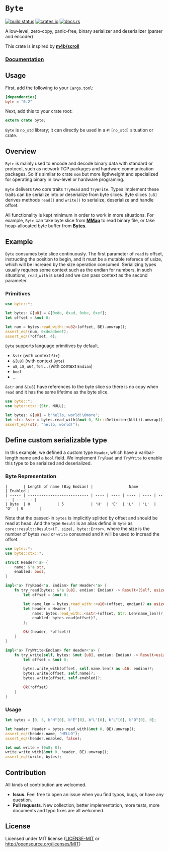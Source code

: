 # `Byte`

[![build status](https://travis-ci.org/goandylok/byte.svg?branch=master)](https://travis-ci.org/goandylok/byte)
[![crates.io](https://img.shields.io/crates/v/byte.svg)](https://crates.io/crates/byte)
[![docs.rs](https://docs.rs/byte/badge.svg)](https://docs.rs/byte)

A low-level, zero-copy, panic-free, binary serializer and deserializer (parser and encoder)

This crate is inspired by [**m4b/scroll**](https://github.com/m4b/scroll)

### [**Documentation**](https://docs.rs/byte)

## Usage

First, add the following to your `Cargo.toml`:

```toml
[dependencies]
byte = "0.2"
```

Next, add this to your crate root:

```rust
extern crate byte;
```

`Byte` is `no_std` library; it can directly be used in a `#![no_std]` situation or crate.


## Overview

`Byte` is mainly used to encode and decode binary data with standard or protocol, 
such as network TCP packages and hardware communication packages. 
So it's similar to crate `nom` but more ligthweight and specialized for operating binary in low-level or hardware programing.

`Byte` delivers two core traits `TryRead` and `TryWrite`. 
Types implement these traits can be serialize into or deserialize from byte slices.
Byte slices `[u8]` derives methods `read()` and `write()` to serialize, deserialize and handle offset.

All functionality is kept minimum in order to work in more situations. 
For example, `Byte` can take byte slice from [**MMap**](https://crates.io/crates/mmap) to read binary file, 
or take heap-allocated byte buffer from [**Bytes**](https://github.com/carllerche/bytes). 


## Example

`Byte` consumes byte slice continuously. The first parameter of `read` is offset, 
instructing the position to begin, and it must be a mutable referece of usize, 
which will be increaed by the size operation consumed. 
Serializing types usually requires some context such as the endian for numbers, 
in such situations, `read_with` is used and we can pass context as the second parameter.

### Primitives

```rust
use byte::*;

let bytes: &[u8] = &[0xde, 0xad, 0xbe, 0xef];
let offset = &mut 0;

let num = bytes.read_with::<u32>(offset, BE).unwrap();
assert_eq!(num, 0xdeadbeef);
assert_eq!(*offset, 4);
```

`Byte` supports language primitives by default. 
- `&str` (with context `Str`)
- `&[u8]` (with context `Byte`)
- `u8`, `i8`, `u64`, `f64` ... (with context `Endian`)
- `bool`
- ...

`&str` and `&[u8]` have references to the byte slice so there is no copy when `read` and it has the same lifetime as the byte slice.

```rust
use byte::*;
use byte::ctx::{Str, NULL};

let bytes: &[u8] = b"hello, world!\0more";
let str: &str = bytes.read_with(&mut 0, Str::Delimiter(NULL)).unwrap();
assert_eq!(str, "hello, world!");
```

## Define custom serializable type

In this example, we defined a custom type `Header`, which have a varibal-length name and a `bool` field. 
We implement `TryRead` and `TryWrite` to enable this type to be serialzed and deserialized. 

### Byte Representation

```
|       | Length of name (Big Endian) |                Name              | Enabled |
| ----- | --------------------------- | ---- | ---- | ---- | ---- | ---- | ------- |
| Byte  | 0            | 5            | 'H'  | 'E'  | 'L'  | 'L'  | 'O'  | 0       |
```

Note that the passed-in `bytes` is implicitly splitted by offset and should be read at head. 
And the type `Result` is an alias defind in `Byte` as `core::result::Result<(T, size), byte::Error>`, 
where the size is the number of bytes `read` or `write` consumed and it will be used to incread the offset.

```rust
use byte::*;
use byte::ctx::*;

struct Header<'a> {
    name: &'a str,
    enabled: bool,
}

impl<'a> TryRead<'a, Endian> for Header<'a> {
    fn try_read(bytes: &'a [u8], endian: Endian) -> Result<(Self, usize)> {
        let offset = &mut 0;

        let name_len = bytes.read_with::<u16>(offset, endian)? as usize;
        let header = Header {
            name: bytes.read_with::<&str>(offset, Str::Len(name_len))?,
            enabled: bytes.read(offset)?,
        };

        Ok((header, *offset))
    }
}

impl<'a> TryWrite<Endian> for Header<'a> {
    fn try_write(self, bytes: &mut [u8], endian: Endian) -> Result<usize> {
        let offset = &mut 0;

        bytes.write_with(offset, self.name.len() as u16, endian)?;
        bytes.write(offset, self.name)?;
        bytes.write(offset, self.enabled)?;

        Ok(*offset)
    }
}
```

### Usage

```rust
let bytes = [0, 5, b"H"[0], b"E"[0], b"L"[0], b"L"[0], b"O"[0], 0];

let header: Header = bytes.read_with(&mut 0, BE).unwrap();
assert_eq!(header.name, "HELLO");
assert_eq!(header.enabled, false);

let mut write = [0u8; 8];
write.write_with(&mut 0, header, BE).unwrap();
assert_eq!(write, bytes);
```


## Contribution

All kinds of contribution are welcomed.

- **Issus.** Feel free to open an issue when you find typos, bugs, or have any question.
- **Pull requests**. New collection, better implementation, more tests, more documents and typo fixes are all welcomed.


## License

Licensed under MIT license ([LICENSE-MIT](LICENSE-MIT) or http://opensource.org/licenses/MIT)